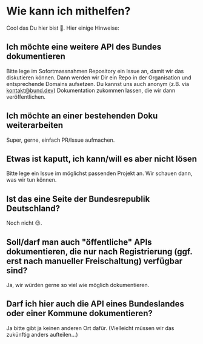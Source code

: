 # Wie kann ich mithelfen?
Cool das Du hier bist 🎉. Hier einige Hinweise:

## Ich möchte eine weitere API des Bundes dokumentieren
Bitte lege im Sofortmassnahmen Repository ein Issue an, damit wir das diskutieren können. Dann werden wir Dir ein Repo in der Organisation und entsprechende Domains aufsetzen. Du kannst uns auch anonym (z.B. via kontakt@bund.dev) Dokumentation zukommen lassen, die wir dann veröffentlichen.

## Ich möchte an einer bestehenden Doku weiterarbeiten
Super, gerne, einfach PR/Issue aufmachen.

## Etwas ist kaputt, ich kann/will es aber nicht lösen
Bitte lege ein Issue im möglichst passenden Projekt an. Wir schauen dann, was wir tun können.

## Ist das eine Seite der Bundesrepublik Deutschland?
Noch nicht 😉.

## Soll/darf man auch "öffentliche" APIs dokumentieren, die nur nach Registrierung (ggf. erst nach manueller Freischaltung) verfügbar sind?
Ja, wir würden gerne so viel wie möglich dokumentieren.

## Darf ich hier auch die API eines Bundeslandes oder einer Kommune dokumentieren?
Ja bitte gibt ja keinen anderen Ort dafür. (Vielleicht müssen wir das zukünftig anders aufteilen…)
